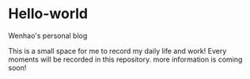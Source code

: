 # Hello-world
Wenhao's personal blog

This is a small space for me to record my daily life and work!
Every moments will be recorded in this repository.
more information is coming soon!
